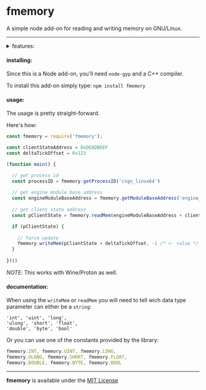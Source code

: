 # fmemory
A simple node add-on for reading and writing memory on GNU/Linux.

***

<details>
<summary>features:</summary>

- memory reading
- memory writing
- pattern scanning (still wip)
- get process id through process name
- get module base address through module name
- get call address

**todo:**

- vector3d and vector2d support _(read, write)_
- ability to call virtual functions
- be able to get the absolute address
- shellcode execution _(maybe)_

:construction: *more to come..*

</details>

<h4>installing:</h4>

Since this is a Node add-on, you'll need `node-gyp` and a C++ compiler.

To install this add-on simply type: `npm install fmemory`

<h4>usage:</h4>

The usage is pretty straight-forward.

Here's how:


```javascript
const fmemory = require('fmemory');

const clientStateAddress = 0xDEADBEEF
const deltaTickOffset = 0x123

(function main() {

  // get process id
  const processID = fmemory.getProcessID('csgo_linux64')
  
  // get engine module base address
  const engineModuleBaseAddress = fmemory.getModuleBaseAddress('engine_client.so', processID)
  
  // get client state address
  const pClientState = fmemory.readMem(engineModuleBaseAddress + clientStateAddress, fmemory.INT)

  if (pClientState) {
    
    // force update
    fmemory.writeMem(pClientState + deltaTickOffset, -1 /* <- value */, fmemory.BYTR)
  } 
  
})()
```
_NOTE_: This works with Wine/Proton as well.

<h4>documentation:</h4>

When using the `writeMem` or `readMem` you will need to tell wich data type parameter can either be a `string`:

```
'int', 'uint', 'long',
'ulong', 'short', 'float',
'double', 'byte', 'bool'
```
Or you can use one of the constants provided by the library:

```javascript
fmemory.INT, fmemory.UINT, fmemory.LONG,
fmemory.ULONG, fmemory.SHORT, fmemory.FLOAT,
fmemory.DOUBLE, fmemory.BYTE, fmemory.BOOL
```

***

**fmemory** is available under the [MIT License](https://github.com/otvv/fmemory/blob/master/LICENSE)

